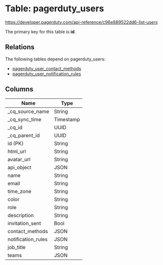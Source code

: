 # Table: pagerduty_users

https://developer.pagerduty.com/api-reference/c96e889522dd6-list-users

The primary key for this table is **id**.

## Relations

The following tables depend on pagerduty_users:
  - [pagerduty_user_contact_methods](pagerduty_user_contact_methods.md)
  - [pagerduty_user_notification_rules](pagerduty_user_notification_rules.md)

## Columns

| Name          | Type          |
| ------------- | ------------- |
|_cq_source_name|String|
|_cq_sync_time|Timestamp|
|_cq_id|UUID|
|_cq_parent_id|UUID|
|id (PK)|String|
|html_url|String|
|avatar_url|String|
|api_object|JSON|
|name|String|
|email|String|
|time_zone|String|
|color|String|
|role|String|
|description|String|
|invitation_sent|Bool|
|contact_methods|JSON|
|notification_rules|JSON|
|job_title|String|
|teams|JSON|